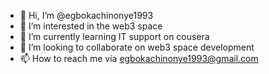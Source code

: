 - 👋 Hi, I’m @egbokachinonye1993
- 👀 I’m interested in the web3 space
- 🌱 I’m currently learning IT support on cousera
- 💞️ I’m looking to collaborate on web3 space development
- 📫 How to reach me via egbokachinonye1993@gmail.com

<!---
egbokachinonye1993/egbokachinonye1993 is a ✨ special ✨ repository because its `README.md` (this file) appears on your GitHub profile.
You can click the Preview link to take a look at your changes.
--->

